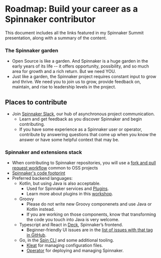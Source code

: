 # Roadmap: Build your career as a Spinnaker contributor

This document includes all the links featured in my Spinnaker Summit presentation, along with a summary of the content.

### The Spinnaker garden
- Open Source is like a garden. And Spinnaker is a huge garden in the early years of its life -- it offers opportunity,  possibility, and so much area for growth and a rich return. But we need YOU. 
- Just like a garden, the Spinnaker project requires constant input to grow and thrive. We need you to join us to grow, provide feedback on, maintain, and rise to leadership levels in the project. 

## Places to contribute
- Join [Spinnaker Slack](http://join.spinnaker.io), our hub of asynchronous project communication.
  - Learn and get feedback as you discover Spinnaker and begin contributing. 
  - If you have some experience as a Spinnaker user or operator, contribute by answering questions that come up when you know the answer or have some helpful context that may be.

### Spinnaker and extensions stack
- When contributing to Spinnaker repositories, you will use a [fork and pull request workflow](https://gist.github.com/Chaser324/ce0505fbed06b947d962) common to OSS projects
- [Spinnaker's code footprint](https://spinnaker.io/community/contributing/back-end-code/)
- Preferred backend languages: 
  - Kotlin, but using Java is also acceptable.
    - Used for Spinnaker services and [Plugins](https://spinnaker.io/guides/developer/plugin-creators/overview/). 
    - Learn more about plugins in this [workshop](https://youtu.be/K7Ihskerk84).
  - Groovy 
    - Please do not write new Groovy componenets and use Java or Kotlin instead.
    - If you are working on those components, know that transforming the code you touch into Java is very welcome.
  - Typescript and React in [Deck](https://github.com/spinnaker/deck), Spinnaker’s frontend. 
    - Beginner-friendly UI issues are in the [list of issues with that tag in GitHub](https://github.com/spinnaker/spinnaker/issues?q=is%3Aopen+is%3Aissue+label%3A%22beginner+friendly%22).
  - Go, in the [Spin CLI](https://github.com/spinnaker/spin) and some additional tooling.
    - [Kleat](https://github.com/spinnaker/kleat) for managing configuration files.
    - [Operator](https://github.com/armory/spinnaker-operator) for deploying and managing Spinnaker.
 
